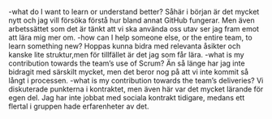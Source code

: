 -what do I want to learn or understand better?
Såhär i början är det mycket nytt och jag vill försöka förstå hur bland annat GitHub fungerar.
Men även arbetssättet som det är tänkt att vi ska använda oss utav ser jag fram emot att lära mig
mer om.
-how can I help someone else, or the entire team, to learn something new?
Hoppas kunna bidra med relevanta åsikter och kanske lite struktur,men för tillfället är det jag som får lära.
-what is my contribution towards the team’s use of Scrum?
Än så länge har jag inte bidragit med särskilt mycket, men det beror nog på att vi inte kommit så långt i
processen.
-what is my contribution towards the team’s deliveries?
Vi diskuterade punkterna i kontraktet, men även här var det mycket lärande för egen del. Jag har inte
jobbat med sociala kontrakt tidigare, medans ett flertal i gruppen hade erfarenheter av det.